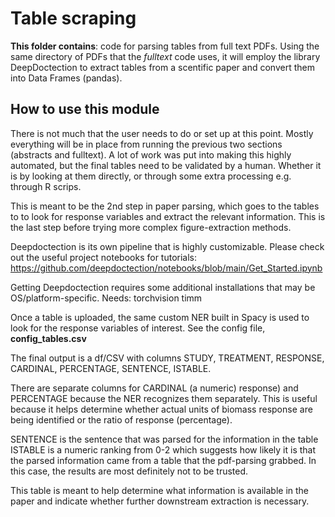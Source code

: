 # Table scraping
**This folder contains**: code for parsing tables from full text PDFs. Using the same directory of PDFs that the *fulltext* code uses, it will employ the library DeepDoctection to extract tables from a scentific paper and 
convert them into Data Frames (pandas). 

## How to use this module
There is not much that the user needs to do or set up at this point. Mostly everything will be in place from running the previous two sections (abstracts and fulltext). A lot of work was put into making this highly automated, but the final tables need to be validated by a human. Whether it is by looking at them directly, or through some extra processing e.g. through R scrips. 

This is meant to be the 2nd step in paper parsing, which goes to the tables to to look for response variables and extract the relevant information. This is the last step before trying more complex figure-extraction methods. 

Deepdoctection is its own pipeline that is highly customizable. Please check 
out the useful project notebooks for tutorials: 
https://github.com/deepdoctection/notebooks/blob/main/Get_Started.ipynb

Getting Deepdoctection requires some additional installations that may be 
OS/platform-specific. 
Needs: torchvision timm

Once a table is uploaded, the same custom NER built in Spacy is used to look 
for the response variables of interest. See the config file, **config_tables.csv**

The final output is a df/CSV with columns STUDY, TREATMENT, RESPONSE, CARDINAL, PERCENTAGE, SENTENCE, ISTABLE. 

There are separate columns for CARDINAL (a numeric)
response) and PERCENTAGE because the NER recognizes them separately. This is 
useful because it helps determine whether actual units of biomass response are being identified or the ratio of response (percentage). 

SENTENCE is the sentence that was parsed for the information in the table 
ISTABLE is a numeric ranking from 0-2 which suggests how likely it is that
the parsed information came from a table that the pdf-parsing grabbed. In this case, the results are most definitely not to be trusted. 

This table is meant to help determine what information is available in the paper and indicate whether further downstream extraction is necessary. 